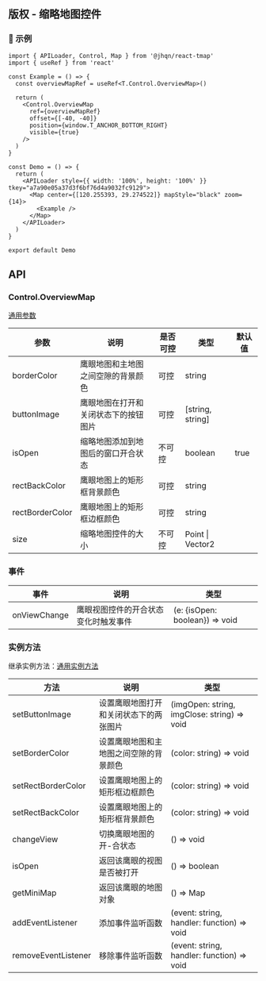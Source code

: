 ## 版权 - 缩略地图控件

### 🔨 示例
```tsx
import { APILoader, Control, Map } from '@jhqn/react-tmap'
import { useRef } from 'react'

const Example = () => {
  const overviewMapRef = useRef<T.Control.OverviewMap>()

  return (
    <Control.OverviewMap
      ref={overviewMapRef}
      offset={[-40, -40]}
      position={window.T_ANCHOR_BOTTOM_RIGHT}
      visible={true}
    />
  )
}

const Demo = () => {
  return (
    <APILoader style={{ width: '100%', height: '100%' }} tkey="a7a90e05a37d3f6bf76d4a9032fc9129">
      <Map center={[120.255393, 29.274522]} mapStyle="black" zoom={14}>
        <Example />
      </Map>
    </APILoader>
  )
}

export default Demo
```

## API

### Control.OverviewMap

[通用参数](/packages/react/src/control/index.zh-CN.md#control)

| 参数            | 说明                                 | 是否可控 | 类型             | 默认值 |
| --------------- | ------------------------------------ | -------- | ---------------- | ------ |
| borderColor     | 鹰眼地图和主地图之间空隙的背景颜色   | 可控     | string           |        |
| buttonImage     | 鹰眼地图在打开和关闭状态下的按钮图片 | 可控     | [string, string] |        |
| isOpen          | 缩略地图添加到地图后的窗口开合状态   | 不可控   | boolean          | true   |
| rectBackColor   | 鹰眼地图上的矩形框背景颜色           | 可控     | string           |        |
| rectBorderColor | 鹰眼地图上的矩形框边框颜色           | 可控     | string           |        |
| size            | 缩略地图控件的大小                   | 不可控   | Point \| Vector2 |        |

### 事件
| 事件         | 说明                                 | 类型                           |
| ------------ | ------------------------------------ | ------------------------------ |
| onViewChange | 鹰眼视图控件的开合状态变化时触发事件 | (e: {isOpen: boolean}) => void |

### 实例方法

继承实例方法：[通用实例方法](/packages/react/src/control/index.zh-CN.md#实例方法)

| 方法                | 说明                                   | 类型                                        |
| ------------------- | -------------------------------------- | ------------------------------------------- |
| setButtonImage      | 设置鹰眼地图打开和关闭状态下的两张图片 | (imgOpen: string, imgClose: string) => void |
| setBorderColor      | 设置鹰眼地图和主地图之间空隙的背景颜色 | (color: string) => void                     |
| setRectBorderColor  | 设置鹰眼地图上的矩形框边框颜色         | (color: string) => void                     |
| setRectBackColor    | 设置鹰眼地图上的矩形框背景颜色         | (color: string) => void                     |
| changeView          | 切换鹰眼地图的开-合状态                | () => void                                  |
| isOpen              | 返回该鹰眼的视图是否被打开             | () => boolean                               |
| getMiniMap          | 返回该鹰眼的地图对象                   | () => Map                                   |
| addEventListener    | 添加事件监听函数                       | (event: string, handler: function) => void  |
| removeEventListener | 移除事件监听函数                       | (event: string, handler: function) => void  |
